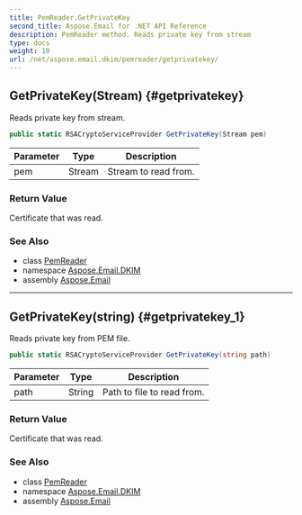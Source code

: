 ```yaml
---
title: PemReader.GetPrivateKey
second_title: Aspose.Email for .NET API Reference
description: PemReader method. Reads private key from stream
type: docs
weight: 10
url: /net/aspose.email.dkim/pemreader/getprivatekey/
---
```

## GetPrivateKey(Stream) {#getprivatekey}

Reads private key from stream.

```csharp
public static RSACryptoServiceProvider GetPrivateKey(Stream pem)
```

| Parameter | Type | Description |
| --- | --- | --- |
| pem | Stream | Stream to read from. |

### Return Value

Certificate that was read.

### See Also

* class [PemReader](../)
* namespace [Aspose.Email.DKIM](../../pemreader/)
* assembly [Aspose.Email](../../../)

---

## GetPrivateKey(string) {#getprivatekey_1}

Reads private key from PEM file.

```csharp
public static RSACryptoServiceProvider GetPrivateKey(string path)
```

| Parameter | Type | Description |
| --- | --- | --- |
| path | String | Path to file to read from. |

### Return Value

Certificate that was read.

### See Also

* class [PemReader](../)
* namespace [Aspose.Email.DKIM](../../pemreader/)
* assembly [Aspose.Email](../../../)


